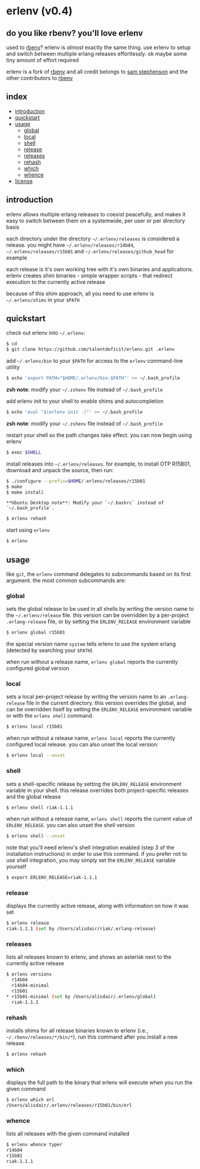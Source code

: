 # erlenv (v0.4) #

## do you like rbenv? you'll love erlenv ##

used to [rbenv][rbenv]? erlenv is
*almost* exactly the same thing. use erlenv to setup and switch between
multiple erlang releases effortlessly. ok maybe some tiny amount of
effort required

erlenv is a fork of [rbenv][rbenv] and all credit belongs to
[sam stephenson][sstephenson] and the other contributors to [rbenv][rbenv]


## index ##

* [introduction](#introduction)
* [quickstart](#quickstart)
* [usage](#usage)
  - [global](#global)
  - [local](#local)
  - [shell](#shell)
  - [release](#release)
  - [releases](#releases)
  - [rehash](#rehash)
  - [which](#which)
  - [whence](#whence)
* [license](#license)


## introduction ##

erlenv allows multiple erlang releases to coexist peacefully, and makes it easy
to switch between them on a systemwide, per user or per directory basis

each directory under the directory `~/.erlenv/releases` is considered a release.
you might have `~/.erlenv/releases/r14b04`, `~/.erlenv/releases/r15b01` and
`~/.erlenv/releases/github_head` for example

each release is it's own working tree with it's own binaries and applications.
erlenv creates _shim_ binaries - simple wrapper scripts - that redirect execution
to the currently active release

because of this shim approach, all you need to use erlenv is `~/.erlenv/shims`
in your `$PATH`


## quickstart ##


check out erlenv into `~/.erlenv`:

```bash
$ cd
$ git clone https://github.com/talentdeficit/erlenv.git .erlenv
```

add `~/.erlenv/bin` to your `$PATH` for access to the `erlenv` command-line
utility

```bash
$ echo 'export PATH="$HOME/.erlenv/bin:$PATH"' >> ~/.bash_profile
```

**zsh note**: modify your `~/.zshenv` file instead of `~/.bash_profile`

add erlenv init to your shell to enable shims and autocompletion

```bash
$ echo 'eval "$(erlenv init -)"' >> ~/.bash_profile
```

**zsh note**: modify your `~/.zshenv` file instead of `~/.bash_profile`

restart your shell so the path changes take effect. you can now begin using
erlenv

```bash
$ exec $SHELL
```

install releases into `~/.erlenv/releases`. for example, to install OTP R15B01,
download and unpack the source, then run:

```bash
$ ./configure --prefix=$HOME/.erlenv/releases/r15b01
$ make
$ make install
```

    **Ubuntu Desktop note**: Modify your `~/.bashrc` instead of `~/.bash_profile`.

```bash
$ erlenv rehash
```

start using `erlenv`

```bash
$ erlenv
```


## usage ##

like `git`, the `erlenv` command delegates to subcommands based on its first
argument. the most common subcommands are:

### global ###

sets the global release to be used in all shells by writing the version name to
the `~/.erlenv/release` file. this version can be overridden by a per-project
`.erlang-release` file, or by setting the `ERLENV_RELEASE` environment variable

```bash
$ erlenv global r15b01
```

the special version name `system` tells erlenv to use the system erlang (detected
by searching your `$PATH`)

when run without a release name, `erlenv global` reports the currently configured
global version

### local ###

sets a local per-project release by writing the version name to an `.erlang-release`
file in the current directory. this version overrides the global, and can be
overridden itself by setting the `ERLENV_RELEASE` environment variable or with the
`erlenv shell` command.

```bash
$ erlenv local r15b01
```

when run without a release name, `erlenv local` reports the currently
configured local release. you can also unset the local version:

```bash
$ erlenv local --unset
```

### shell ###

sets a shell-specific release by setting the `ERLENV_RELEASE` environment variable
in your shell. this release overrides both project-specific releases and the global
release

```bash
$ erlenv shell riak-1.1.1
```

when run without a release name, `erlenv shell` reports the current value of
`ERLENV_RELEASE`. you can also unset the shell version

```bash
$ erlenv shell --unset
```

note that you'll need erlenv's shell integration enabled (step 3 of the installation
instructions) in order to use this command. if you prefer not to use shell integration,
you may simply set the `ERLENV_RELEASE` variable yourself

```bash
$ export ERLENV_RELEASE=riak-1.1.1
```

### release ###

displays the currently active release, along with information on how it was set

```bash
$ erlenv release
riak-1.1.1 (set by /Users/alisdair/riak/.erlang-release)
```

### releases ###

lists all releases known to erlenv, and shows an asterisk next to the currently active
release

```bash
$ erlenv versions
  r14b04
  r14b04-minimal
  r15b01
* r15b01-minimal (set by /Users/alisdair/.erlenv/global)
  riak-1.1.1
```

### rehash ###

installs shims for all release binaries known to erlenv (i.e., `~/.rbenv/releases/*/bin/*`).
run this command after you install a new release

```bash
$ erlenv rehash
```

### which ###

displays the full path to the binary that erlenv will execute when you run the given
command

```bash
$ erlenv which erl
/Users/alisdair/.erlenv/releases/r15b01/bin/erl
```

### whence ###

lists all releases with the given command installed

```bash
$ erlenv whence typer
r14b04
r15b01
riak-1.1.1
```


[sstephenson]: https://github.com/sstephenson
[rbenv]: https://github.com/sstephenson/rbenv
[MIT]: http://www.opensource.org/licenses/mit-license.html